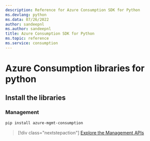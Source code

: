 ```yaml
---
description: Reference for Azure Consumption SDK for Python
ms.devlang: python
ms.data: 07/26/2022
author: sandeepnl
ms.author: sandeepnl
title: Azure Consumption SDK for Python
ms.topic: reference
ms.service: consumption
---
```

# Azure Consumption libraries for python

## Install the libraries


### Management

```bash
pip install azure-mgmt-consumption
```
> [!div class="nextstepaction"]
> [Explore the Management APIs](/python/api/overview/azure/consumption/management)